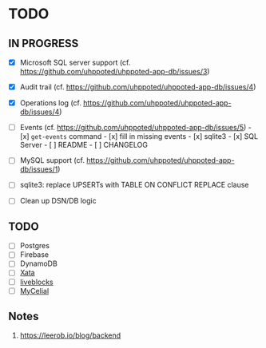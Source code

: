 # TODO

## IN PROGRESS

- [x] Microsoft SQL server support (cf. https://github.com/uhppoted/uhppoted-app-db/issues/3)
- [x] Audit trail (cf. https://github.com/uhppoted/uhppoted-app-db/issues/4)
- [x] Operations log (cf. https://github.com/uhppoted/uhppoted-app-db/issues/4)
- [ ] Events (cf. https://github.com/uhppoted/uhppoted-app-db/issues/5)
      - [x] `get-events` command
      - [x] fill in missing events
      - [x] sqlite3
      - [x] SQL Server
      - [ ] README
      - [ ] CHANGELOG

- [ ] MySQL support (cf. https://github.com/uhppoted/uhppoted-app-db/issues/1)
- [ ] sqlite3: replace UPSERTs with TABLE ON CONFLICT REPLACE clause
- [ ] Clean up DSN/DB logic

## TODO

- [ ] Postgres
- [ ] Firebase
- [ ] DynamoDB
- [ ] [Xata](https://xata.io)
- [ ] [liveblocks](https://liveblocks.io)
- [ ] [MyCelial](https://github.com/mycelial)

## Notes

1. https://leerob.io/blog/backend